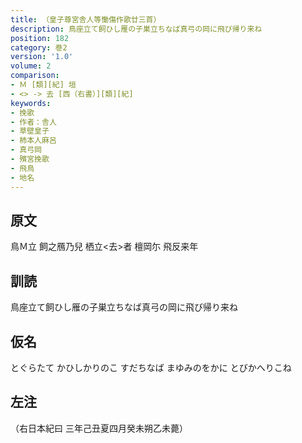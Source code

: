 ```yaml
---
title: （皇子尊宮舎人等慟傷作歌廿三首）
description: 鳥座立て飼ひし雁の子巣立ちなば真弓の岡に飛び帰り来ね
position: 182
category: 巻2
version: '1.0'
volume: 2
comparison:
- Ｍ [類][紀] 垣
- <> -> 去 [西（右書）][類][紀]
keywords:
- 挽歌
- 作者：舎人
- 草壁皇子
- 柿本人麻呂
- 真弓岡
- 殯宮挽歌
- 飛鳥
- 地名
---
```


## 原文

鳥Ｍ立 飼之鴈乃兒 栖立<去>者 檀岡尓 飛反来年

## 訓読

鳥座立て飼ひし雁の子巣立ちなば真弓の岡に飛び帰り来ね

## 仮名

とぐらたて かひしかりのこ すだちなば まゆみのをかに とびかへりこね

## 左注

（右日本紀曰 三年己丑夏四月癸未朔乙未薨）
